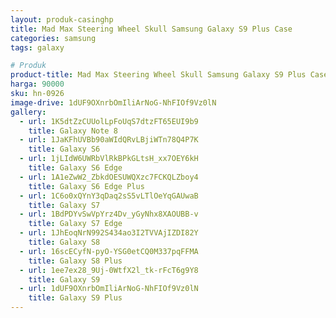 ```yaml
---
layout: produk-casinghp
title: Mad Max Steering Wheel Skull Samsung Galaxy S9 Plus Case
categories: samsung
tags: galaxy

# Produk
product-title: Mad Max Steering Wheel Skull Samsung Galaxy S9 Plus Case
harga: 90000
sku: hn-0926
image-drive: 1dUF9OXnrbOmIliArNoG-NhFIOf9Vz0lN
gallery:
  - url: 1K5dtZzCUUolLpFoUqS7dtzFT65EUI9b9
    title: Galaxy Note 8
  - url: 1JaKFhUVBb90aWIdQRvLBjiWTn78Q4P7K
    title: Galaxy S6
  - url: 1jLIdW6UWRbVlRkBPkGLtsH_xx7OEY6kH
    title: Galaxy S6 Edge
  - url: 1A1eZwW2_ZbkdOESUWQXzc7FCKQLZboy4
    title: Galaxy S6 Edge Plus
  - url: 1C6o0xQYnY3qDaq2sS5vLTlOeYqGAUwaB
    title: Galaxy S7
  - url: 1BdPDYvSwVpYrz4Dv_yGyNhx8XAOUBB-v
    title: Galaxy S7 Edge
  - url: 1JhEoqNrN992S434ao3I2TVVAjIZDI82Y
    title: Galaxy S8
  - url: 16scECyfN-pyO-YSG0etCQ0M337pqFFMA
    title: Galaxy S8 Plus
  - url: 1ee7ex28_9Uj-0WtfX2l_tk-rFcT6g9Y8
    title: Galaxy S9
  - url: 1dUF9OXnrbOmIliArNoG-NhFIOf9Vz0lN
    title: Galaxy S9 Plus
---
```


